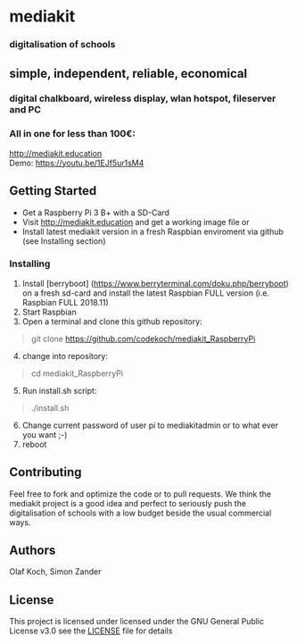 # mediakit
### digitalisation of schools
## simple, independent, reliable, economical 
### digital chalkboard, wireless display, wlan hotspot, fileserver and PC
### All in one for less than 100€:

http://mediakit.education<br>
Demo: https://youtu.be/1EJf5ur1sM4
 
## Getting Started
- Get a Raspberry Pi 3 B+ with a SD-Card 
- Visit http://mediakit.education and get a working image file
or  
- Install latest mediakit version in a fresh Raspbian enviroment via github (see Installing section)

### Installing
1. Install [berryboot] (https://www.berryterminal.com/doku.php/berryboot) on a fresh sd-card and install the latest Raspbian FULL version (i.e. Raspbian FULL 2018.11)
2. Start Raspbian
3. Open a terminal and clone this github repository: 
> git clone https://github.com/codekoch/mediakit_RaspberryPi
4. change into repository:
>cd mediakit_RaspberryPi
5. Run install.sh script:
>./install.sh
6. Change current password of user pi to mediakitadmin or to what ever you want ;-)
7. reboot

## Contributing
Feel free to fork and optimize the code or to pull requests. We think the mediakit project is a good idea and perfect to seriously push the digitalisation of schools with a low budget beside the usual commercial ways.

## Authors
Olaf Koch, Simon Zander

## License
This project is licensed under licensed under the GNU General Public License v3.0 see the [LICENSE](https://github.com/codekoch/mediakit_RaspberryPi/blob/master/LICENSE) file for details
